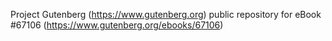Project Gutenberg (https://www.gutenberg.org) public repository for
eBook #67106 (https://www.gutenberg.org/ebooks/67106)
